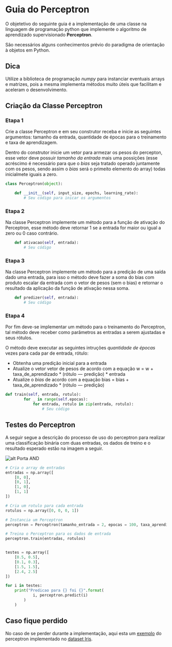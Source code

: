 # Guia do Perceptron

O objetetivo do seguinte guia é a implementação de uma classe na linguagem de programação python que implemente o algoritmo de aprendizado supervisionado **Perceptron**.

São necessários alguns conhecimentos prévio do paradigma de orientação à objetos em Python.  

## Dica 

Utilize a biblioteca de programação *numpy* para instanciar eventuais arrays e matrizes, pois a mesma implementa métodos muito úteis que facilitam e aceleram o desenvolvimento.

## Criação da Classe Perceptron

### Etapa 1

Crie a classe Perceptron e em seu construtor receba e inicie as seguintes argumentos: tamanho da entrada, quantidade de épocas para o treinamento e taxa de aprendizagem. 

Dentro do construtor inicie um vetor para armezar os pesos do percepton, esse vetor deve possuir *tamanho da entrada* mais uma possições (esse acréscimo é necessário para que o *bias* seja tratado operado juntamente com os pesos, sendo assim o *bias* será o primeito elemento do array) todas inicialmete iguais a zero.

```python
class Perceptron(object):

    def __init__(self, input_size, epochs, learning_rate):
        # Seu código para inicar os argumentos 
```

### Etapa 2

Na classe Perceptron implemente um método para a função de ativação do Perceptron, esse método deve retornar 1 se a entrada for maior ou igual a zero ou 0 caso contrário.

```python
    def ativacao(self, entrada):
        # Seu código
```

### Etapa 3 

Na classe Perceptron implemente um método para a predição de uma saída dado uma entrada, para isso o método deve fazer a soma do bias com produto escalar da entrada com o vetor de pesos (sem o bias) e retornar o resultado da aplicação da função de ativação nessa soma.

```python
    def predizer(self, entrada):
        # Seu código
```

### Etapa 4

Por fim deve-se implementar um método para o treinamento do Perceptron, tal método deve receber como parâmetros as entradas a serem ajustadas e seus rótulos.

O método deve executar as seguintes intruções *quantidade de épocas* vezes para cada par de entrada, rótulo:

* Obtenha uma predição inicial para a entrada
* Atualize o vetor vetor de pesos de acordo com a equação w = w + taxa_de_aprendizado * (rótulo  —  predição) * entrada
* Atualize o *bias* de acordo com a equação bias = bias + taxa_de_aprendizado * (rótulo  —  predição)

```python
def train(self, entrada, rotulo):
        for _ in range(self.epocas):
            for entrada, rotulo in zip(entrada, rotulo):
                # Seu código
```

## Testes do Perceptron

A seguir segue a descrição do processo de uso do perceptron para realizar uma classificação binária com duas entradas, os dados de treino e o resultado esperado estão na imagem a seguir.

![alt Porta AND](https://raw.githubusercontent.com/ect-info/ml/master/guias/Perceptron/and.jpg)

```python
# Cria o array de entradas
entradas = np.array([
    [0, 0],
    [0, 1],
    [1, 0],
    [1, 1]
])

# Cria um rotulo para cada entrada
rotulos = np.array([0, 0, 0, 1])

# Instancia um Perceptron
perceptron = Perceptron(tamanho_entrada = 2, epocas = 100, taxa_aprendizado = 0.01)

# Treina o Perceptron para os dados de entrada
perceptron.train(entradas, rotulos)


testes = np.array([
    [0.5, 0.5],
    [0.1, 0.3],
    [1.5, 1.5],
    [2.4, 2.5]
])

for i in testes:
    print("Predicao para {} foi {}".format(
            i, perceptron.predict(i)
        )
    )
```

## Caso fique perdido 

No caso de se perder durante a implementação, aqui esta um [exemplo](https://github.com/ect-info/ml/tree/master/guias/Perceptron/Perceptron.py) do perceptron implementado no [dataset Iris](https://archive.ics.uci.edu/ml/datasets/iris).






